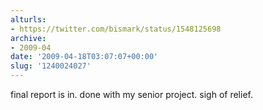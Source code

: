 ```yaml
---
alturls:
- https://twitter.com/bismark/status/1548125698
archive:
- 2009-04
date: '2009-04-18T03:07:07+00:00'
slug: '1240024027'
---
```


final report is in. done with my senior project. sigh of relief.

